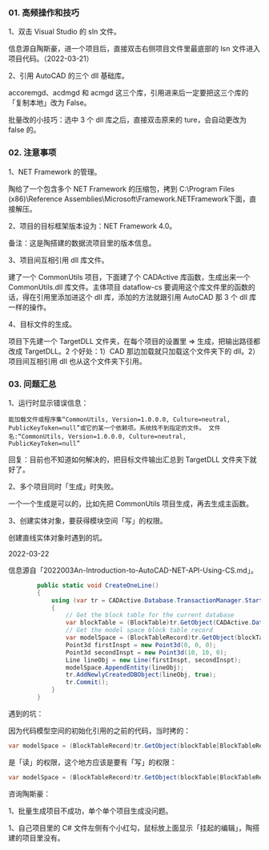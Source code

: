 ### 01. 高频操作和技巧

1、双击 Visual Studio 的 sln 文件。

信息源自陶斯豪，进一个项目后，直接双击右侧项目文件里最底部的 lsn 文件进入项目代码。（2022-03-21）

2、引用 AutoCAD 的三个 dll 基础库。

accoremgd、acdmgd 和 acmgd 这三个库，引用进来后一定要把这三个库的「复制本地」改为 False。

批量改的小技巧：选中 3 个 dll 库之后，直接双击原来的 ture，会自动更改为 false 的。

### 02. 注意事项

1、NET Framework 的管理。

陶给了一个包含多个 NET Framework 的压缩包，拷到 C:\Program Files (x86)\Reference Assemblies\Microsoft\Framework\.NETFramework下面，直接解压。

2、项目的目标框架版本设为：NET Framework 4.0。

备注：这是陶搭建的数据流项目里的版本信息。

3、项目间互相引用 dll 库文件。

建了一个 CommonUtils 项目，下面建了个 CADActive 库函数，生成出来一个 CommonUtils.dll 库文件。主体项目 dataflow-cs 要调用这个库文件里的函数的话，得在引用里添加进这个 dll 库，添加的方法就跟引用 AutoCAD 那 3 个 dll 库一样的操作。

4、目标文件的生成。

项目下先建一个 TargetDLL 文件夹，在每个项目的设置里 => 生成，把输出路径都改成 TargetDLL。2 个好处：1）CAD 那边加载就只加载这个文件夹下的 dll。2）项目间互相引用 dll 也从这个文件夹下引用。

### 03. 问题汇总

1、运行时显示错误信息：

```
能加载文件或程序集“CommonUtils, Version=1.0.0.0, Culture=neutral, PublicKeyToken=null”或它的某一个依赖项。系统找不到指定的文件。 文件名:“CommonUtils, Version=1.0.0.0, Culture=neutral, PublicKeyToken=null”
```

回复：目前也不知道如何解决的，把目标文件输出汇总到 TargetDLL 文件夹下就好了。

2、多个项目同时「生成」时失败。

一个一个生成是可以的，比如先把 CommonUtils 项目生成，再去生成主函数。

3、创建实体对象，要获得模块空间「写」的权限。

创建直线实体对象时遇到的坑。

2022-03-22

信息源自「2022003An-Introduction-to-AutoCAD-NET-API-Using-CS.md」。

```cs
        public static void CreateOneLine()
        {
            using (var tr = CADActive.Database.TransactionManager.StartTransaction())
            {
                // Get the block table for the current database
                var blockTable = (BlockTable)tr.GetObject(CADActive.Database.BlockTableId, OpenMode.ForRead);
                // Get the model space block table record
                var modelSpace = (BlockTableRecord)tr.GetObject(blockTable[BlockTableRecord.ModelSpace], OpenMode.ForWrite);
                Point3d firstInspt = new Point3d(0, 0, 0);
                Point3d secondInspt = new Point3d(10, 10, 0);
                Line lineObj = new Line(firstInspt, secondInspt);
                modelSpace.AppendEntity(lineObj);
                tr.AddNewlyCreatedDBObject(lineObj, true);
                tr.Commit();
            }
        }
```

遇到的坑：

因为代码模型空间的初始化引用的之前的代码，当时拷的：

```cs
var modelSpace = (BlockTableRecord)tr.GetObject(blockTable[BlockTableRecord.ModelSpace], OpenMode.ForRead);
```

是「读」的权限，这个地方应该是要有「写」的权限：

```cs
var modelSpace = (BlockTableRecord)tr.GetObject(blockTable[BlockTableRecord.ModelSpace], OpenMode.ForWrite);
```

咨询陶斯豪：

1、批量生成项目不成功，单个单个项目生成没问题。

1、自己项目里的 C# 文件左侧有个小红勾，鼠标放上面显示「挂起的编辑」，陶搭建的项目里没有。